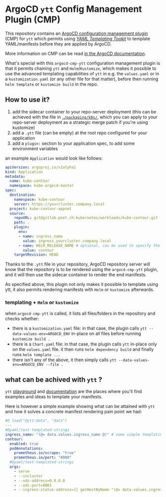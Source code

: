 # ArgoCD `ytt` Config Management Plugin (CMP)

This repository contains an [ArgoCD configuration management
plugin](https://argo-cd.readthedocs.io/en/stable/user-guide/config-management-plugins/)
(CMP) for `ytt` which permits using [*YAML Templating Tookit*](https://carvel.dev/ytt/) to template YAML/manifests before they are applied by ArgoCD.

More information on CMP can be read [in the ArgoCD documentation](https://argo-cd.readthedocs.io/en/stable/operator-manual/config-management-plugins/).

What's special with this `argocd-cmp-ytt` configuration management plugin is that it permits chaining `ytt` and `Helm`/`Kustomize`, which makes it possible to use the advanced templating capabilities of `ytt` in e.g. the `values.yaml` or in a `kustomization.yaml` (or any other file for that matter), before then running `helm template` or `kustomize build` in the repo.

## How to use it?

1. add the sidecar container to your repo-server deployment (this can be achieved with the file in [`./packaging/k8s/`](./packaging/k8s/), which you can apply to your repo-server deployment as a strategic merge patch if you're using kustomize)
2. add a `.ytt` file (can be empty) at the root repo configured for your application
3. add a `plugin:` section to your application spec, to add some environment variables

an example `Application` would look like follows:

```yaml
apiVersion: argoproj.io/v1alpha1
kind: Application
metadata:
  name: kube-contour
  namespace: kube-argocd-master
spec:
  destination:
    namespace: kube-contour
    server: https://yourcluster.company.local
  project: kube-contour-appset
  source:
    repoURL: git@gitlab.pnet.ch:kubernetes/workloads/kube-contour.git
    path: .
    plugin:
      env:
      - name: ingress_name
        value: ingress.yourcluster.company.local
      - name: HELM_RELEASE_NAME # optional, can be used to specify the Helm Release name
        value: contour
    targetRevision: HEAD
```

Thanks to the `.ytt` file in your repository, ArgoCD repository server will
know that the repository is to be rendered using the `argocd-cmp-ytt` plugin,
and it will then use the sidecar container to render the end manifests.

As specified above, this plugin not only makes it possible to template using
ytt, it also permits rendering manifests with `Helm` or `kustomize` afterwards.

### templating + `Helm` or `kustomize`

when `argocd-cmp-ytt` is called, it lists all files/folders in the repository
and checks whether:

- there is a `kustomization.yaml` file: in that case, the plugin calls
 `ytt --data-values-env=ARGOCD_ENV` in-place on all files before running `kustomize build .`
- there is a `Chart.yaml` file: in that case, the plugin calls `ytt` in-place
  only on the `values.yaml` file. it then runs `helm dependency build` and
  finally runs `helm template ...`
- there isn't any of the above, it then simply calls
  `ytt --data-values-env=ARGOCD_ENV --file .`

## what can be achived with `ytt` ?

`ytt` [playground](https://carvel.dev/ytt/#playground) and [documentation](https://carvel.dev/ytt/docs/v0.44.0/) are the places where you'll find examples and ideas to template your manifests.

Here is however a simple example showing what can be attained with `ytt` and how it solves a concrete manifest rendering pain point we had:

```yaml
#@ load("@ytt:data", "data")
---
#@yaml/text-templated-strings
ingress_name: "(@= data.values.ingress_name @)" # some simple templating taking place
contour:
  enabled: true
  podAnnotations:
    prometheus.io/scrape: "true"
    prometheus.io/port: "8000"
  #@yaml/text-templated-strings
  args:
    - serve
    - --incluster
    - --xds-address=0.0.0.0
    - --xds-port=8001
    - --ingress-status-address={{ getHostByName "(@= data.values.ingress_name @)" }} # we can make a DNS lookup here!
```
